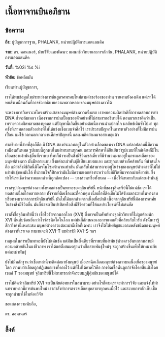 # เนื้อหาจานบินอภิธาน

## ข้อความ

**ถึง:** ผู้บัญชาการฐาน, PHALANX, หน่วยปฏิบัติการแอตแลนติค

**จาก:** ดร. คอนเนอร์, ฝ่ายวิัจัยและพัฒนา: แผนกชีววิทยาและการกักกัน, PHALANX,
หน่วยปฏิบัติการแอตแลนติค

**วันที่:** %02i %s %i

**หัวข้อ:** ข้อพลิกผัน

เรียนท่านผู้บัญชาการ,

เราได้พบข้อมูลใหม่ระหว่างการชันสูตรศพรอบใหม่ตามคำขอร้องของท่าน รายงานยังคงเดิม
แต่เราได้พบสิ่งเหมือนกันที่อาจช่วยอธิบายความหลากหลายของมนุษย์ต่างดาวได้

ระหว่างการวิเคราะห์โครงสร้างเซลของมนุษย์ต่างดาวครั้งแรก
เราพบความผิดปกติที่การทดสอบการทำ DNA ซ้ำจะล้มเหลว
เนื่องจากการปนเปื้อนของตัวอย่างที่ไม่สามารถอธิบายได้
ตอนแรกเราคิดว่าเป็นเพราะความผิดพลาดของบุคคล แต่ปัญหานี้เกิดขึ้นอย่างต่อเนื่องจนน่าแปลกใจ
ผลลัพธ์เดิมซ้ำไปมา ทุกครั้งที่เราทดสอบตัวอย่างที่ไม่ได้แช่งแข็งแบบจำศีลไว้
เราประสบปัญหาในการหาตัวอย่างที่ไม่มีการปนเปื้อน ผมใช้เวลานอกเวลางานศึกษาปัญหานี้
และผมคิดว่าผมเจอสาเหตุแล้ว

คำอธิบายที่ง่ายที่สุดก็คือ มี DNA สองประเภทอยู่ในตัวอย่างเลือดของเรา DNA
แปลกปลอมนี้มีความเหมือนกันหมด รูปแบบนี้ถูกพบในเผ่าทามานทุกคน
และการศึกษาได้ยืนยันว่ารูปแบบที่ใกล้เคียงก็มีในเลือดของเผ่าพันธุ์อื่นที่เราพบ
ที่มาก็น่าจะเป็นสิ่งมีชีวิตเซล์เดี่ยวที่มีจำนวนมากอยู่ในกระแสเลือดของมนุษย์ต่างดาว มันมีหลายแบบ
ซึ่งแต่ละเผ่าพันธุ์ก็เป็นแบบตนเอง และทุกแบบต่างก็คล้ายกัน ที่น่าสนใจคือ
แม้ว่าสิ่งมีชีวิตนี้มีโครโมโซมจำนวนเท่ากัน
มันกลับไม่สามารถจะอยู่ในร่างของมนุษย์ต่างดาวที่ไม่ใช่เผ่าพันธุ์ของมันได้
ที่น่าสนใจก็ื8nอว่ามันไม่มีความแตกต่างระหว่างสิ่งมีชีวิตที่มาจากเผ่าเดียวกัน
ซึ่งทำให้เราเชื่อว่าความแตกต่างนี้ถูกดัดแปลง -- บางส่วนหรือทั้งหมด --
เพื่อให้เหมาะกับแต่ละเผ่าพันธุ์

เราสรุปว่ามนุษย์ต่างดาวทั้งหมดต่างเป็นพาหะของจุลินทรีย์นี้ หน้าที่ของจุลินทรีย์นี้ไม่แน่ชัด
เราได้ทดสอบเนื้อเยื่อหลากหลาย ทั้งจากที่ติดเชื้อและที่ควบคุม
เนื้อเยื่อที่ติดเชื้อไม่ได้รับผลกระทบในทางลบ หรือทางบวกจากการมีจุลินทรีย์นี้
มันไม่ได้แตกต่างจากเนื้อเยื่อปกติ เนื้อจากจุลินทรีย์นี้ต้องการอาศัยในร่างสิ่งมีชีวิตอื่น
มันก็น่าจะเป็นปรสิตหรือสิ่งมีชีวิตร่วมที่ให้ผลประโยชน์ที่ไม่เด่นชัด

เราตั้งชื่อจุลินทรีย์นี้ว่า เชื้อไวรัสจากนอกโลก (XVI) ซึ่งอาจเป็นศัพท์ทางจุลชีววิทยาที่ไม่ถูกต้องนัก
XVI นั้นซับซ้อนยิ่งกว่าไวรัสชนิดใดในโลก แต่มันก็ลักษณะและการแตกตัวที่คล้ายกับไวรัส
ดังนั้นเรารู้สึกว่าำคำนี้เหมาะสม มนุษย์ต่างดาวแต่ละเผ่ามีเชื้อที่เฉพาะ
เราจึงได้ใส่พยัญชนะตามหลังชนิดของมนุษย์ต่างดาวที่เราเจอ ทามานจะมี XVI-T เชฟวาร์มี
XVI-S ฯลฯ

เหตุผลในการเป็นพาหะนี้ยังไม่เด่นชัด
แต่มันเป็นสิ่งเดียวที่เราพบที่เผ่าพันธุ์ต่างดาวอันหลากหลายมีความคล้ายกันในแง่ชีวภาพ
เราได้แต่ตั้งสมมตฐานว่าเชื้อสายพันธุ์ใหม่ๆ จะถูกสร้างขึ้นเพื่อให้เหมาะกับแต่ละเผ่าพันธุ์

ยังไม่มีหลักฐานว่าเชื้อเหล่านี้จะติดต่อมายังมนุษย์
เมื่อเราฉีดเลือดมนุษย์ต่างดาวบนเนื้อเยื่อของมนุษย์โลก เราพบว่าเลือดถูกปฏิเสธอย่างที้่คาดไว้
แต่ที่ไม่ได้คาดไว้คือ การติดเชื้อนั้นถูกกำจัดโดยสิ้นเชิงโดยเซลล์ T ของมนุษย์
จุลินทรีย์นี้ไม่สามารถกำจัดระบบภูมิุคุ้มกันของมนุษย์ได้

เราไม่คิดว่าจุลินทรีย์ XVI จะเป็นภัยต่อทหารในสนามรบ อย่างไรก็ตามเราจะทำการวิจัย
และแจ้งให้ท่านทราบหากมีการค้นพบใหม่ เรากำลังทำการตรวจเลือดบุคลากรทุกคนเผื่อไว้
และระบบการกักเก็บเชื้อจะถูกนำมาใช้ในห้องวิจัย

ขอแสดงความนับถือ,

ดร. คอนเนอร์

## ลิ้งค์